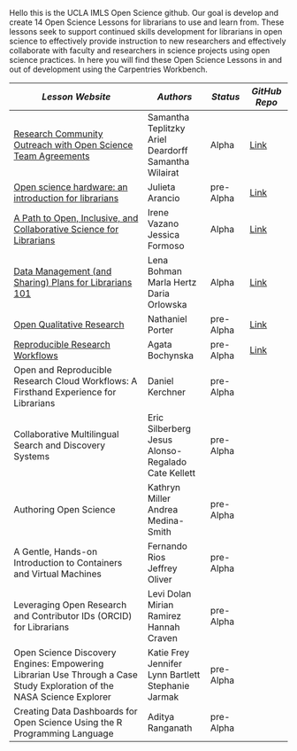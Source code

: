 Hello this is the UCLA IMLS Open Science github. Our goal is develop and create 14 Open Science Lessons for librarians to use and learn from. 
These lessons seek to support continued skills development for librarians in open science to effectively provide instruction to new researchers 
and effectively collaborate with faculty and researchers in science projects using open science practices. In here you will find these Open Science Lessons in and out of development using the Carpentries Workbench.

| ***Lesson Website*** | ***Authors*** | ***Status*** | ***GitHub Repo*** |
|--------------|---------------|--------------|------------------------|
| [Research Community Outreach with Open Science Team Agreements](https://librarycarpentry.github.io/lc-team-agreements/) | Samantha Teplitzky <br/> Ariel Deardorff <br/> Samantha Wilairat | Alpha | [Link](https://github.com/LibraryCarpentry/lc-team-agreements) |
| [Open science hardware: an introduction for librarians](https://ucla-imls-open-sci.info/lc-open-hw/) | Julieta Arancio | pre-Alpha | [Link](https://github.com/ucla-imls-open-sci/lc-open-hw) |
| [A Path to Open, Inclusive, and Collaborative Science for Librarians](https://librarycarpentry.github.io/lc-collaborative-science/) | Irene Vazano <br/> Jessica Formoso | Alpha | [Link](https://github.com/LibraryCarpentry/lc-collaborative-science) |
| [Data Management (and Sharing) Plans for Librarians 101](https://librarycarpentry.org/lc-dmp101/) | Lena Bohman <br/> Marla Hertz <br/> Daria Orlowska | Alpha | [Link](https://github.com/LibraryCarpentry/lc-dmp101) |
| [Open Qualitative Research](https://ucla-imls-open-sci.info/open-qualitative-research/) | Nathaniel Porter | pre-Alpha | [Link](https://github.com/LibraryCarpentry/lc-open-qualitative-research) |
| [Reproducible Research Workflows](https://librarycarpentry.github.io/lc-reproducible-research/) | Agata Bochynska | pre-Alpha | [Link](https://github.com/LibraryCarpentry/lc-reproducible-research) |
| Open and Reproducible Research Cloud Workflows: A Firsthand Experience for Librarians | Daniel Kerchner | pre-Alpha | |
| Collaborative Multilingual Search and Discovery Systems | Eric Silberberg <br/> Jesus Alonso-Regalado <br/> Cate Kellett| pre-Alpha | |
| Authoring Open Science | Kathryn Miller <br/> Andrea Medina-Smith | pre-Alpha |  |
| A Gentle, Hands-on Introduction to Containers and Virtual Machines | Fernando Rios <br/> Jeffrey Oliver | pre-Alpha |  |
| Leveraging Open Research and Contributor IDs (ORCID) for Librarians | Levi Dolan <br/> Mirian Ramirez <br/> Hannah Craven | pre-Alpha |  |
| Open Science Discovery Engines: Empowering Librarian Use Through a Case Study Exploration of the NASA Science Explorer | Katie Frey <br/> Jennifer Lynn Bartlett <br/> Stephanie Jarmak | pre-Alpha |  |
| Creating Data Dashboards for Open Science Using the R Programming Language | Aditya Ranganath | pre-Alpha |  |




